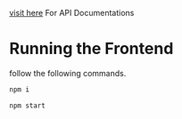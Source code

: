 
[visit here](https://buet-genesis-1gg5.onrender.com/docs) For API Documentations

# Running the Frontend

follow the following commands.

```bash
npm i
```

```bash
npm start
```
